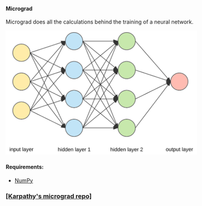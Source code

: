 #### Micrograd
Micrograd does all the calculations behind the training of a neural network.

![awww](nn.png)

#### Requirements:
* [NumPy](http://www.numpy.org/)

### [[Karpathy's micrograd repo]](https://github.com/karpathy/micrograd)
